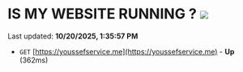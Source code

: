 # IS MY WEBSITE RUNNING ? [![](https://img.shields.io/static/v1?label=Sponsor&message=%E2%9D%A4&logo=GitHub&color=%23fe8e86)](https://github.com/sponsors/Youssef-Lehmam)

Last updated: **10/20/2025, 1:35:57 PM**

- `GET` [https://youssefservice.me](https://youssefservice.me) - **Up** (362ms)
